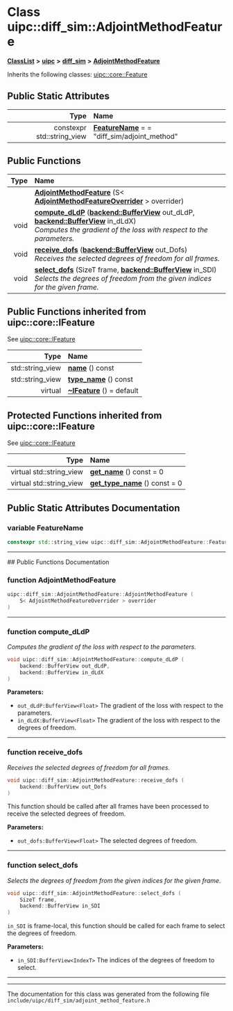 

# Class uipc::diff\_sim::AdjointMethodFeature



[**ClassList**](annotated.md) **>** [**uipc**](namespaceuipc.md) **>** [**diff\_sim**](namespaceuipc_1_1diff__sim.md) **>** [**AdjointMethodFeature**](classuipc_1_1diff__sim_1_1_adjoint_method_feature.md)








Inherits the following classes: [uipc::core::Feature](classuipc_1_1core_1_1_feature.md)
































## Public Static Attributes

| Type | Name |
| ---: | :--- |
|  constexpr std::string\_view | [**FeatureName**](#variable-featurename)   = = "diff\_sim/adjoint\_method"<br> |










































## Public Functions

| Type | Name |
| ---: | :--- |
|   | [**AdjointMethodFeature**](#function-adjointmethodfeature) (S&lt; [**AdjointMethodFeatureOverrider**](classuipc_1_1diff__sim_1_1_adjoint_method_feature_overrider.md) &gt; overrider) <br> |
|  void | [**compute\_dLdP**](#function-compute_dldp) ([**backend::BufferView**](classuipc_1_1backend_1_1_buffer_view.md) out\_dLdP, [**backend::BufferView**](classuipc_1_1backend_1_1_buffer_view.md) in\_dLdX) <br>_Computes the gradient of the loss with respect to the parameters._  |
|  void | [**receive\_dofs**](#function-receive_dofs) ([**backend::BufferView**](classuipc_1_1backend_1_1_buffer_view.md) out\_Dofs) <br>_Receives the selected degrees of freedom for all frames._  |
|  void | [**select\_dofs**](#function-select_dofs) (SizeT frame, [**backend::BufferView**](classuipc_1_1backend_1_1_buffer_view.md) in\_SDI) <br>_Selects the degrees of freedom from the given indices for the given frame._  |




## Public Functions inherited from uipc::core::IFeature

See [uipc::core::IFeature](classuipc_1_1core_1_1_i_feature.md)

| Type | Name |
| ---: | :--- |
|  std::string\_view | [**name**](classuipc_1_1core_1_1_i_feature.md#function-name) () const<br> |
|  std::string\_view | [**type\_name**](classuipc_1_1core_1_1_i_feature.md#function-type_name) () const<br> |
| virtual  | [**~IFeature**](classuipc_1_1core_1_1_i_feature.md#function-ifeature) () = default<br> |








































































## Protected Functions inherited from uipc::core::IFeature

See [uipc::core::IFeature](classuipc_1_1core_1_1_i_feature.md)

| Type | Name |
| ---: | :--- |
| virtual std::string\_view | [**get\_name**](classuipc_1_1core_1_1_i_feature.md#function-get_name) () const = 0<br> |
| virtual std::string\_view | [**get\_type\_name**](classuipc_1_1core_1_1_i_feature.md#function-get_type_name) () const = 0<br> |








## Public Static Attributes Documentation




### variable FeatureName 

```C++
constexpr std::string_view uipc::diff_sim::AdjointMethodFeature::FeatureName;
```




<hr>
## Public Functions Documentation




### function AdjointMethodFeature 

```C++
uipc::diff_sim::AdjointMethodFeature::AdjointMethodFeature (
    S< AdjointMethodFeatureOverrider > overrider
) 
```




<hr>



### function compute\_dLdP 

_Computes the gradient of the loss with respect to the parameters._ 
```C++
void uipc::diff_sim::AdjointMethodFeature::compute_dLdP (
    backend::BufferView out_dLdP,
    backend::BufferView in_dLdX
) 
```





**Parameters:**


* `out_dLdP:BufferView<Float>` The gradient of the loss with respect to the parameters. 
* `in_dLdX:BufferView<Float>` The gradient of the loss with respect to the degrees of freedom. 




        

<hr>



### function receive\_dofs 

_Receives the selected degrees of freedom for all frames._ 
```C++
void uipc::diff_sim::AdjointMethodFeature::receive_dofs (
    backend::BufferView out_Dofs
) 
```



This function should be called after all frames have been processed to receive the selected degrees of freedom.




**Parameters:**


* `out_dofs:BufferView<Float>` The selected degrees of freedom. 




        

<hr>



### function select\_dofs 

_Selects the degrees of freedom from the given indices for the given frame._ 
```C++
void uipc::diff_sim::AdjointMethodFeature::select_dofs (
    SizeT frame,
    backend::BufferView in_SDI
) 
```



`in_SDI` is frame-local, this function should be called for each frame to select the degrees of freedom.




**Parameters:**


* `in_SDI:BufferView<IndexT>` The indices of the degrees of freedom to select. 




        

<hr>

------------------------------
The documentation for this class was generated from the following file `include/uipc/diff_sim/adjoint_method_feature.h`

